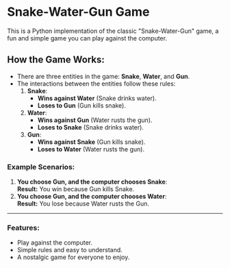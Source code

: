 # Snake-Water-Gun Game

This is a Python implementation of the classic "Snake-Water-Gun" game, a fun and simple game you can play against the computer.

## How the Game Works:

- There are three entities in the game: **Snake**, **Water**, and **Gun**.
- The interactions between the entities follow these rules:
  1. **Snake**:
     - **Wins against Water** (Snake drinks water).
     - **Loses to Gun** (Gun kills snake).
  2. **Water**:
     - **Wins against Gun** (Water rusts the gun).
     - **Loses to Snake** (Snake drinks water).
  3. **Gun**:
     - **Wins against Snake** (Gun kills snake).
     - **Loses to Water** (Water rusts the gun).

### Example Scenarios:
1. **You choose Gun, and the computer chooses Snake**:  
   **Result:** You win because Gun kills Snake.
2. **You choose Gun, and the computer chooses Water**:  
   **Result:** You lose because Water rusts the Gun.

---

### Features:
- Play against the computer.
- Simple rules and easy to understand.
- A nostalgic game for everyone to enjoy.

